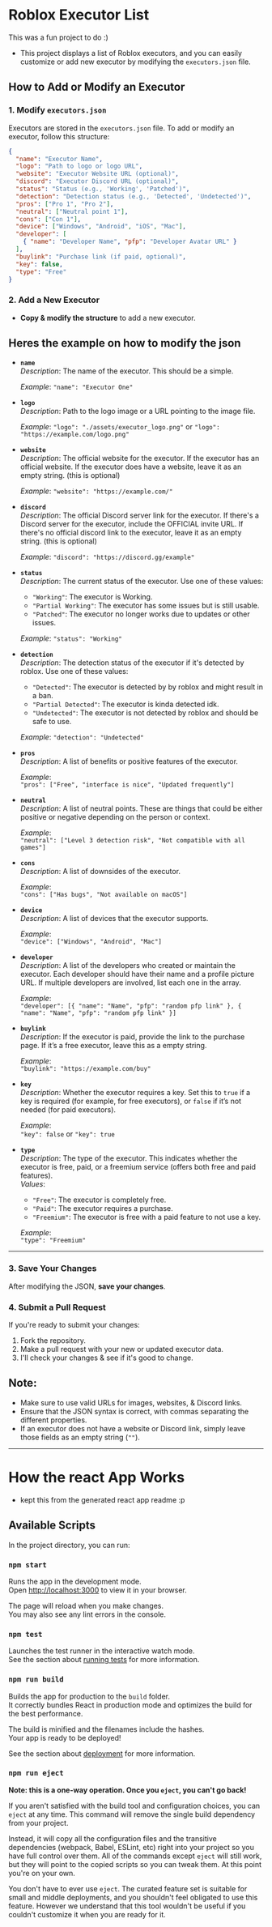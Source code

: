 # Roblox Executor List
This was a fun project to do :)
 - This project displays a list of Roblox executors, and you can easily customize or add new executor by modifying the `executors.json` file.

## How to Add or Modify an Executor

### 1. Modify `executors.json`

Executors are stored in the `executors.json` file. To add or modify an executor, follow this structure:

```json
{
  "name": "Executor Name",
  "logo": "Path to logo or logo URL",
  "website": "Executor Website URL (optional)",
  "discord": "Executor Discord URL (optional)",
  "status": "Status (e.g., 'Working', 'Patched')",
  "detection": "Detection status (e.g., 'Detected', 'Undetected')",
  "pros": ["Pro 1", "Pro 2"],
  "neutral": ["Neutral point 1"],
  "cons": ["Con 1"],
  "device": ["Windows", "Android", "iOS", "Mac"],
  "developer": [
    { "name": "Developer Name", "pfp": "Developer Avatar URL" }
  ],
  "buylink": "Purchase link (if paid, optional)",
  "key": false,
  "type": "Free"
}
```

### 2. Add a New Executor

- **Copy & modify the structure** to add a new executor.

## **Heres the example on how to modify the json**

- **`name`**  
  *Description*: The name of the executor. This should be a simple.
  
  *Example*: `"name": "Executor One"`

- **`logo`**  
  *Description*: Path to the logo image or a URL pointing to the image file.
  
  *Example*: `"logo": "./assets/executor_logo.png"` or `"logo": "https://example.com/logo.png"`

- **`website`**  
  *Description*: The official website for the executor. If the executor has an official website. If the executor does have a website, leave it as an empty string. (this is optional)
  
  *Example*: `"website": "https://example.com/"`

- **`discord`**  
  *Description*: The official Discord server link for the executor. If there's a Discord server for the executor, include the OFFICIAL invite URL. If there's no official discord link to the executor, leave it as an empty string. (this is optional)
  
  *Example*: `"discord": "https://discord.gg/example"`

- **`status`**  
  *Description*: The current status of the executor. Use one of these values:
    - `"Working"`: The executor is Working.
    - `"Partial Working"`: The executor has some issues but is still usable.
    - `"Patched"`: The executor no longer works due to updates or other issues.

  *Example*: `"status": "Working"`

- **`detection`**  
  *Description*: The detection status of the executor if it's detected by roblox. Use one of these values:
    - `"Detected"`: The executor is detected by by roblox and might result in a ban.
    - `"Partial Detected"`: The executor is kinda detected idk.
    - `"Undetected"`: The executor is not detected by roblox and should be safe to use.
      
  *Example*: `"detection": "Undetected"`

- **`pros`**  
  *Description*: A list of benefits or positive features of the executor.
  
  *Example*:  
  `"pros": ["Free", "interface is nice", "Updated frequently"]`

- **`neutral`**  
  *Description*: A list of neutral points. These are things that could be either positive or negative depending on the person or context.
  
  *Example*:  
  `"neutral": ["Level 3 detection risk", "Not compatible with all games"]`

- **`cons`**  
  *Description*: A list of downsides of the executor.
  
  *Example*:  
  `"cons": ["Has bugs", "Not available on macOS"]`

- **`device`**  
  *Description*: A list of devices that the executor supports.
  
  *Example*:  
  `"device": ["Windows", "Android", "Mac"]`

- **`developer`**  
  *Description*: A list of the developers who created or maintain the executor. Each developer should have their name and a profile picture URL. If multiple developers are involved, list each one in the array.
   
  *Example*:  
  `"developer": [{ "name": "Name", "pfp": "random pfp link" }, { "name": "Name", "pfp": "random pfp link" }]`

- **`buylink`**  
  *Description*: If the executor is paid, provide the link to the purchase page. If it’s a free executor, leave this as a empty string.
  
  *Example*:  
  `"buylink": "https://example.com/buy"`

- **`key`**  
  *Description*: Whether the executor requires a key. Set this to `true` if a key is required (for example, for free executors), or `false` if it’s not needed (for paid executors).
  
  *Example*:  
  `"key": false` or `"key": true`

- **`type`**  
  *Description*: The type of the executor. This indicates whether the executor is free, paid, or a freemium service (offers both free and paid features).  
  *Values*:
    - `"Free"`: The executor is completely free.
    - `"Paid"`: The executor requires a purchase.
    - `"Freemium"`: The executor is free with a paid feature to not use a key.
      
  *Example*:  
  `"type": "Freemium"`

---

### 3. Save Your Changes

After modifying the JSON, **save your changes**.

### 4. Submit a Pull Request

If you're ready to submit your changes:
1. Fork the repository.
2. Make a pull request with your new or updated executor data.
3. I'll check your changes & see if it's good to change.

## Note:
- Make sure to use valid URLs for images, websites, & Discord links.
- Ensure that the JSON syntax is correct, with commas separating the different properties.
- If an executor does not have a website or Discord link, simply leave those fields as an empty string (`""`).

---


# How the react App Works
- kept this from the generated react app readme :p

## Available Scripts

In the project directory, you can run:

### `npm start`

Runs the app in the development mode.\
Open [http://localhost:3000](http://localhost:3000) to view it in your browser.

The page will reload when you make changes.\
You may also see any lint errors in the console.

### `npm test`

Launches the test runner in the interactive watch mode.\
See the section about [running tests](https://facebook.github.io/create-react-app/docs/running-tests) for more information.

### `npm run build`

Builds the app for production to the `build` folder.\
It correctly bundles React in production mode and optimizes the build for the best performance.

The build is minified and the filenames include the hashes.\
Your app is ready to be deployed!

See the section about [deployment](https://facebook.github.io/create-react-app/docs/deployment) for more information.

### `npm run eject`

**Note: this is a one-way operation. Once you `eject`, you can't go back!**

If you aren't satisfied with the build tool and configuration choices, you can `eject` at any time. This command will remove the single build dependency from your project.

Instead, it will copy all the configuration files and the transitive dependencies (webpack, Babel, ESLint, etc) right into your project so you have full control over them. All of the commands except `eject` will still work, but they will point to the copied scripts so you can tweak them. At this point you're on your own.

You don't have to ever use `eject`. The curated feature set is suitable for small and middle deployments, and you shouldn't feel obligated to use this feature. However we understand that this tool wouldn't be useful if you couldn't customize it when you are ready for it.

